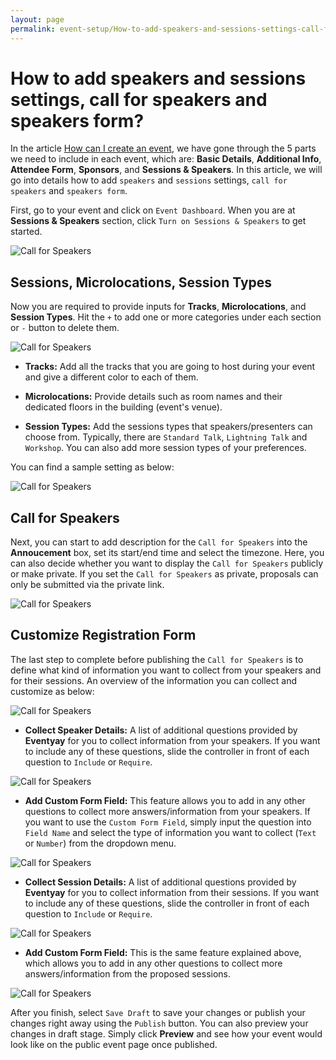 ```yaml
---
layout: page
permalink: event-setup/How-to-add-speakers-and-sessions-settings-call-for-speakers-and-speakers-form
---
```


# How to add speakers and sessions settings, call for speakers and speakers form?

In the article [How can I create an event](/event-setup/How-can-I-create-an-event?.md), we have gone through the 5 parts we need to include in each event, which are: **Basic Details**, **Additional Info**, **Attendee Form**, **Sponsors**, and **Sessions & Speakers**. In this article, we will go into details how to add `speakers` and `sessions` settings, `call for speakers` and `speakers form`.

First, go to your event and click on `Event Dashboard`. When you are at **Sessions & Speakers** section, click `Turn on Sessions & Speakers` to get started. 

![Call for Speakers](/images/How-to-add-speakers-and-sessions-settings-call-for-speakers-and-speakers-form1.png)

## Sessions, Microlocations, Session Types
Now you are required to provide inputs for **Tracks**, **Microlocations**, and **Session Types**. Hit the `+` to add one or more categories under each section or `-` button to delete them. 

![Call for Speakers](/images/How-to-add-speakers-and-sessions-settings-call-for-speakers-and-speakers-form2.png)

- **Tracks:**
Add all the tracks that you are going to host during your event and give a different color to each of them.

- **Microlocations:**
Provide details such as room names and their dedicated floors in the building (event's venue).

- **Session Types:**
Add the sessions types that speakers/presenters can choose from. Typically, there are `Standard Talk`, `Lightning Talk` and `Workshop`. You can also add more session types of your preferences. 

You can find a sample setting as below: 

![Call for Speakers](/images/How-to-add-speakers-and-sessions-settings-call-for-speakers-and-speakers-form3a.png)

## Call for Speakers 
Next, you can start to add  description for the `Call for Speakers` into the **Annoucement** box, set its start/end time and select the
timezone. Here, you can also decide whether you want to display the `Call for Speakers` publicly or make private. If you set the `Call
for Speakers` as private, proposals can only be submitted via the private link. 

![Call for Speakers](/images/How-to-add-speakers-and-sessions-settings-call-for-speakers-and-speakers-form4.png)

## Customize Registration Form
The last step to complete before publishing the `Call for Speakers` is to define what kind of information you want to collect from your speakers and for their sessions. An overview of the information you can collect and customize as below:

![Call for Speakers](/images/How-to-add-speakers-and-sessions-settings-call-for-speakers-and-speakers-form3.png)

- **Collect Speaker Details:**
A list of additional questions provided by **Eventyay** for you to collect information from your speakers. If you want to include any of these questions, slide the controller in front of each question to `Include` or `Require`.  

![Call for Speakers](/images/How-to-add-speakers-and-sessions-settings-call-for-speakers-and-speakers-form5.png)

- **Add Custom Form Field:** 
This feature allows you to add in any other questions to collect more answers/information from your speakers. If you want to use the `Custom Form Field`, simply input the question into `Field Name` and select the type of information you want to collect (`Text` or `Number`) from the dropdown menu. 

![Call for Speakers](/images/How-to-add-speakers-and-sessions-settings-call-for-speakers-and-speakers-form0.png)

- **Collect Session Details:**
A list of additional questions provided by **Eventyay** for you to collect information from their sessions. If you want to include any of these questions, slide the controller in front of each question to `Include` or `Require`.  

![Call for Speakers](/images/How-to-add-speakers-and-sessions-settings-call-for-speakers-and-speakers-form6.png)

- **Add Custom Form Field:** 
This is the same feature explained above, which allows you to add in any other questions to collect more answers/information from the proposed sessions.

![Call for Speakers](/images/How-to-add-speakers-and-sessions-settings-call-for-speakers-and-speakers-form0.png)

After you finish, select `Save Draft` to save your changes or publish your changes right away using the `Publish` button. You can also preview your changes in draft stage. Simply click **Preview** and see how your event would look like on the public event page once published.
